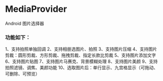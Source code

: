 # MediaProvider
Android 图片选择器

### 功能如下：
1、支持拍照单独回调
2、支持相册选图片、拍照
3、支持图片压缩
4、支持图片剪裁：圆形剪裁、方形剪裁、拖拽剪裁、指定长款比剪裁
5、支持图片添加文字
6、支持图片贴图
7、支持图片马赛克、背景模糊处理
8、支持图片美颜
9、支持拍照滤镜、调焦、美颜功能
10、选取图片后：单行显示、九宫格显示（可拖动、可删除、可预览）